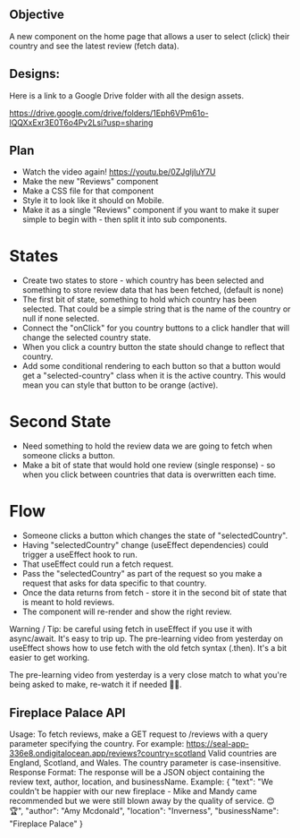 ## Objective

A new component on the home page that allows a user to select (click) their country and see the latest review (fetch data).

## Designs:

Here is a link to a Google Drive folder with all the design assets.

https://drive.google.com/drive/folders/1Eph6VPm61o-lQQXxExr3E0T6o4Pv2Lsi?usp=sharing

## Plan

- Watch the video again! https://youtu.be/0ZJgIjIuY7U
- Make the new "Reviews" component
- Make a CSS file for that component
- Style it to look like it should on Mobile.
- Make it as a single "Reviews" component if you want to make it super simple to begin with - then split it into sub components.

# States

- Create two states to store - which country has been selected and something to store review data that has been fetched, (default is none)
- The first bit of state, something to hold which country has been selected. That could be a simple string that is the name of the country or null if none selected.
- Connect the "onClick" for you country buttons to a click handler that will change the selected country state.
- When you click a country button the state should change to reflect that country.
- Add some conditional rendering to each button so that a button would get a "selected-country" class when it is the active country. This would mean you can style that button to be orange (active).

# Second State

- Need something to hold the review data we are going to fetch when someone clicks a button.
- Make a bit of state that would hold one review (single response) - so when you click between countries that data is overwritten each time.

# Flow

- Someone clicks a button which changes the state of "selectedCountry".
- Having "selectedCountry" change (useEffect dependencies) could trigger a useEffect hook to run.
- That useEffect could run a fetch request.
- Pass the "selectedCountry" as part of the request so you make a request that asks for data specific to that country.
- Once the data returns from fetch - store it in the second bit of state that is meant to hold reviews.
- The component will re-render and show the right review.

Warning / Tip: be careful using fetch in useEffect if you use it with async/await. It's easy to trip up.
The pre-learning video from yesterday on useEffect shows how to use fetch with the old fetch syntax (.then). It's a bit easier to get working.

The pre-learning video from yesterday is a very close match to what you're being asked to make, re-watch it if needed 👀😉.

## Fireplace Palace API

Usage:
To fetch reviews, make a GET request to /reviews with a query parameter specifying the country. For example:
https://seal-app-336e8.ondigitalocean.app/reviews?country=scotland
Valid countries are England, Scotland, and Wales. The country parameter is case-insensitive.
Response Format:
The response will be a JSON object containing the review text, author, location, and businessName. Example:
{
"text": "We couldn't be happier with our new fireplace - Mike and Mandy came recommended but we were still blown away by the quality of service. 😊 🏆",
"author": "Amy Mcdonald",
"location": "Inverness",
"businessName": "Fireplace Palace"
}
